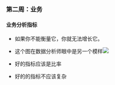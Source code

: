 ### 第二周：业务

#### 业务分析指标

- 如果你不能衡量它，你就无法增长它。

- 这个图在数据分析师眼中是另一个模样![](https://blogjallery.oss-cn-beijing.aliyuncs.com/img/20210531205441.png)



- 好的指标应该是比率
- 好的的指标不应该复杂




